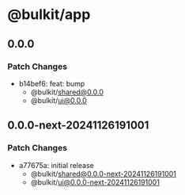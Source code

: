 # @bulkit/app

## 0.0.0

### Patch Changes

- b14bef6: feat: bump
  - @bulkit/shared@0.0.0
  - @bulkit/ui@0.0.0

## 0.0.0-next-20241126191001

### Patch Changes

- a77675a: initial release
  - @bulkit/shared@0.0.0-next-20241126191001
  - @bulkit/ui@0.0.0-next-20241126191001
